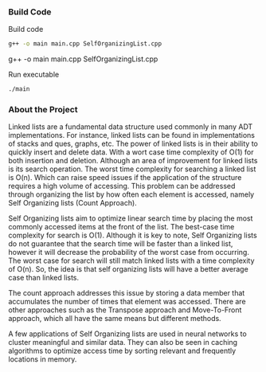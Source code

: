 ### Build Code

Build code

```sh
g++ -o main main.cpp SelfOrganizingList.cpp 
```
g++ -o main main.cpp SelfOrganizingList.cpp 

Run executable
```sh
./main
```


### About the Project

Linked lists are a fundamental data structure used commonly in many ADT implementations. For instance, linked lists can be found in implementations of stacks and ques, graphs, etc. The power of linked lists is in their ability to quickly insert and delete data. With a wort case time complexity of O(1) for both insertion and deletion. Although an area of improvement for linked lists is its search operation. The worst time complexity for searching a linked list is O(n). Which can raise speed issues if the application of the structure requires a high volume of accessing. This problem can be addressed through organizing the list by how often each element is accessed, namely Self Organizing lists (Count Approach).

Self Organizing lists aim to optimize linear search time by placing the most commonly accessed items at the front of the list. The best-case time complexity for search is O(1). Although it is key to note, Self Organizing lists do not guarantee that the search time will be faster than a linked list, however it will decrease the probability of the worst case from occurring. The worst case for search will still match linked lists with a time complexity of O(n). So, the idea is that self organizing lists will have a better average case than linked lists. 

The count approach addresses this issue by storing a data member that accumulates the number of times that element was accessed. There are other approaches such as the Transpose approach and Move-To-Front approach, which all have the same means but different methods. 

A few applications of Self Organizing lists are used in neural networks to cluster meaningful and similar data. They can also be seen in caching algorithms to optimize access time by sorting relevant and frequently locations in memory.
